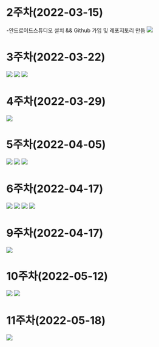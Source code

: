 # 2주차(2022-03-15)
-안드로이드스튜디오 설치 && Github 가입 및 레포지토리 만듬
 <img width="" height="" src="./pic/2st.PNG"></img>
 
# 3주차(2022-03-22)
 <img width="" height="" src="./pic/네이버.PNG"></img>
 <img width="" height="" src="./pic/전화걸기.PNG"></img>
 <img width="" height="" src="./pic/캡처1.PNG"></img>

# 4주차(2022-03-29)
 <img width="" height="" src="./pic/메세지.PNG"></img>

# 5주차(2022-04-05)
 <img width="" height="" src="./pic/cat.png"></img>
<img width="" height="" src="./pic/act.png"></img>
<img width="" height="" src="./pic/main.png"></img>

# 6주차(2022-04-17)
 <img width="" height="" src="./pic/a1.PNG"></img>
<img width="" height="" src="./pic/a2.PNG"></img>
<img width="" height="" src="./pic/a3.PNG"></img>
<img width="" height="" src="./pic/a4.PNG"></img>

# 9주차(2022-04-17)
 <img width="" height="" src="./pic/sms.PNG"></img>

# 10주차(2022-05-12)
<img width="" height="" src="./pic/main.PNG"></img>
<img width="" height="" src="./pic/menu.PNG"></img>

# 11주차(2022-05-18)
<img width="" height="" src="./pic/ccc.PNG"></img>
